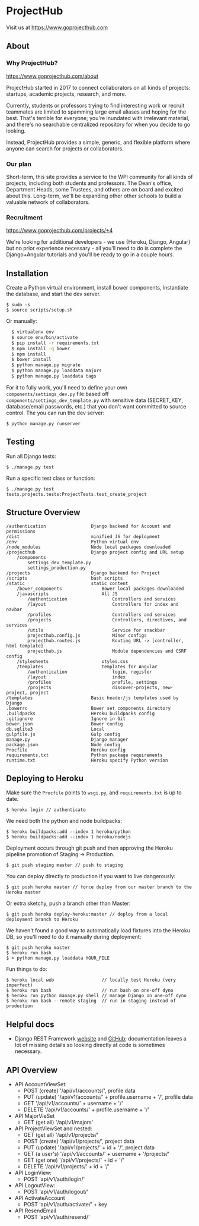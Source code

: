 # ProjectHub

Visit us at https://www.goprojecthub.com

## About

### Why ProjectHub?

https://www.goprojecthub.com/about

ProjectHub started in 2017 to connect collaborators on all kinds of projects: startups, academic projects, research, and more.

Currently, students or professors trying to find interesting work or recruit teammates are limited to spamming large email aliases and hoping for the best. That's terrible for everyone; you're inundated with irrelevant material, and there's no searchable centralized repository for when you decide to go looking.

Instead, ProjectHub provides a simple, generic, and flexible platform where anyone can search for projects or collaborators.

### Our plan

Short-term, this site provides a service to the WPI community for all kinds of projects, including both students and professors. The Dean's office, Department Heads, some Trustees, and others are on board and excited about this. Long-term, we'll be expanding other other schools to build a valuable network of collaborators.

### Recruitment

https://www.goprojecthub.com/projects/+4

We're looking for additional developers - we use {Heroku, Django, Angular} but no prior experience necessary - all you'll need to do is complete the Django+Angular tutorials and you'll be ready to go in a couple hours.

## Installation

Create a Python virtual environment, install bower components, instantiate the database, and start the dev server.

    $ sudo -s
    $ source scripts/setup.sh

Or manually:

```bash
  $ virtualenv env
  $ source env/bin/activate
  $ pip install -r requirements.txt
  $ npm install -g bower
  $ npm install
  $ bower install
  $ python manage.py migrate
  $ python manage.py loaddata majors
  $ python manage.py loaddata tags
```

For it to fully work, you'll need to define your own `components/settings_dev.py` file based off `components/settings_dev_template.py` with sensitive data (SECRET_KEY, database/email passwords, etc.) that you don't want committed to source control. The you can run the dev server:

    $ python manage.py runserver

## Testing

Run all Django tests:

    $ ./manage.py test

Run a specific test class or function:

    $ ./manage.py test tests.projects.tests:ProjectTests.test_create_project

## Structure Overview

    /authentication                 Django backend for Account and permissions
    /dist                           minified JS for deployment
    /env                            Python virtual env
    /node_modules                   Node local packages downloaded
    /projecthub                     Django project config and URL setup
        /components
            settings_dev_template.py
            settings_production.py
    /projects                       Django backend for Project
    /scripts                        bash scripts
    /static                         static content
        /bower_components               Bower local packages downloaded
        /javascripts                    All JS
            /authentication                 Controllers and services
            /layout                         Controllers for index and navbar
            /profiles                       Controllers and services
            /projects                       Controllers, directives, and services
            /utils                          Service for snackbar
            projecthub.config.js            Minor configs
            projecthub.routes.js            Routing URL -> [controller, html template]
            projecthub.js                   Module dependencies and CSRF config
        /stylesheets                    styles.css
        /templates                      templates for Angular
            /authentication                 login, register
            /layout                         index
            /profiles                       profile, settings
            /projects                       discover-projects, new-project, project
    /templates                      Basic header/js templates used by Django
    .bowerrc                        Bower set components directory
    .buildpacks                     Heroku buildpacks config
    .gitignore                      Ignore in Git
    bower.json                      Bower config
    db.sqlite3                      Local
    gulpfile.js                     Gulp config
    manage.py                       Django manager
    package.json                    Node config
    Procfile                        Heroku config
    requirements.txt                Python package requirements
    runtime.txt                     Heroku specify Python version

## Deploying to Heroku

Make sure the `Procfile` points to `wsgi.py`, and `requirements.txt` is up to date.

    $ heroku login // authenticate

We need both the python and node buildpacks:

    $ heroku buildpacks:add --index 1 heroku/python
    $ heroku buildpacks:add --index 1 heroku/nodejs

Deployment occurs through git push and then approving the Heroku pipeline promotion of Staging -> Production.

    $ git push staging master // push to staging

You can deploy directly to production if you want to live dangerously:

    $ git push heroku master // force deploy from our master branch to the Heroku master

Or extra sketchy, push a branch other than Master:

    $ git push heroku deploy-heroku:master // deploy from a local deployment branch to Heroku

We haven't found a good way to automatically load fixtures into the Heroku DB, so you'll need to do it manually during deployment:

    $ git push heroku master
    $ heroku run bash
    $ > python manage.py loaddata YOUR_FILE

Fun things to do:

    $ heroku local web                  // locally test Heroku (very imperfect)
    $ heroku run bash                   // run bash on one-off dyno
    $ heroku run python manage.py shell // manage Django on one-off dyno
    $ heroku run bash --remote staging  // run in staging instead of production

## Helpful docs

* Django REST Framework [website](http://www.django-rest-framework.org) and [GitHub](https://github.com/encode/django-rest-framework/tree/24791cb353d1924086b30abe2188280547d9a6c4); documentation leaves a lot of missing details so looking directly at code is sometimes necessary.

## API Overview

* API AccountViewSet:
    * POST (create)   '/api/v1/accounts/', profile data
    * PUT (update)    '/api/v1/accounts/' + profile.username + '/', profile data
    * GET             '/api/v1/accounts/' + username + '/'
    * DELETE          '/api/v1/accounts/' + profile.username + '/'
* API MajorVieSet
	* GET (get all)   '/api/v1/majors'
* API ProjectViewSet and nested:
    * GET (get all)   '/api/v1/projects/'
    * POST (create)   '/api/v1/projects/', project data
    * PUT (update)    '/api/v1/projects/' + id + '/', project data
    * GET (a user's)  '/api/v1/accounts/' + username + '/projects/'
    * GET (get one)   '/api/v1/projects/' + id + '/'
    * DELETE          '/api/v1/projects/' + id + '/'
* API LoginView:
    * POST              'api/v1/auth/login/'
* API LogoutView:
    * POST              'api/v1/auth/logout/'
* API ActivateAccount
    * POST              'api/v1/auth/activate/' + key
* API ResendEmail
    * POST              'api/v1/auth/resend/'

